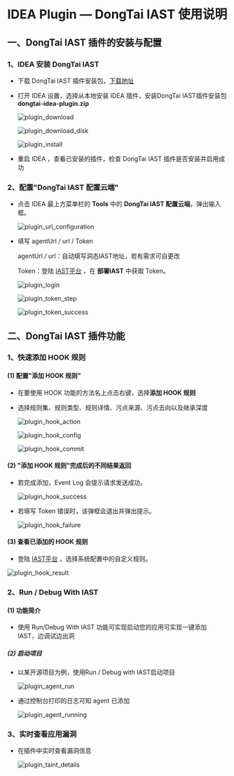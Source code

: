 #  IDEA Plugin — DongTai IAST 使用说明

<h2 id="1">一、DongTai IAST 插件的安装与配置</h3>

###  1、IDEA 安装 DongTai IAST

- 下载 DongTai IAST 插件安装包，[下载地址](https://github.com/HXSecurity/DongTai-Plugin-IDEA/releases/download/v1.0/DongTai-Plugin-IDEA.zip)

- 打开 IDEA 设置，选择从本地安装 IDEA 插件，安装DongTai IAST插件安装包**dongtai-idea-plugin.zip**
  
  ![plugin_download](../assets/features/plugin_download.png)

  ![plugin_download_disk](../assets/features/plugin_download_disk.png)
  
  ![plugin_install](../assets/features/plugin_installs.png)

- 重启 IDEA ，查看已安装的插件，检查 DongTai IAST 插件是否安装并启用成功

###  2、配置"DongTai IAST 配置云端"

- 点击 IDEA 最上方菜单栏的 **Tools** 中的 **DongTai IAST 配置云端**，弹出输入框。
  
  ![plugin_url_configuration](../assets/features/plugin_url_configs.png)

- 填写 agentUrl / url / Token
  
  agentUrl / url：自动填写洞态IAST地址，若有需求可自更改
  
  Token：登陆 [IAST平台](https://iast.io/login) ，在 **部署IAST** 中获取 Token。
  
  ![plugin_login](../assets/features/iast_login.png)
  
  ![plugin_token_step](../assets/features/iast_deploy.png)
  
  ![plugin_token_success](../assets/features/iast_token.png)

<h2 id="2">二、DongTai IAST 插件功能</h3>

### 1、快速添加 HOOK 规则

####  (1) 配置"添加 HOOK 规则"

- 在要使用 HOOK 功能的方法名上点击右键，选择**添加 HOOK 规则**

- 选择规则集、规则类型、规则详情、污点来源、污点去向以及继承深度
    
    ![plugin_hook_action](../assets/features/plugin_hook_action.png)
    
    ![plugin_hook_config](../assets/features/plugin_hook_config.png)
    
    ![plugin_hook_commit](../assets/features/plugin_hook_commit.png)

####  (2) "添加 HOOK 规则"完成后的不同结果返回

- 若完成添加，Event Log 会提示请求发送成功。
  
  ![plugin_hook_success](../assets/features/plugin_hook_success.png)
  
- 若填写 Token 错误时，该弹框会退出并弹出提示。
  
  ![plugin_hook_failure](../assets/features/plugin_hook_failure.png)

####  (3) 查看已添加的 HOOK 规则
  
 - 登陆 [IAST平台](https://iast.io/login) ，选择系统配置中的自定义规则。 

  ![plugin_hook_result](../assets/features/plugin_hook_result.png)

[comment]: <> (<h4 id="2">二、一键配置本地agent</h3>)
### 2、Run / Debug With IAST

####  (1) 功能简介

- 使用 Run/Debug With IAST 功能可实现启动您的应用可实现一键添加 IAST，边调试边出洞

##### (2) 启动项目

- 以某开源项目为例，使用Run / Debug with IAST启动项目

  ![plugin_agent_run](../assets/features/plugin_run_debug_app.png)
  
- 通过控制台打印的日志可知 agent 已添加
  
  ![plugin_agent_running](../assets/features/plugin_agent_add.png)

### 3、实时查看应用漏洞

- 在插件中实时查看漏洞信息

  ![plugin_taint_details](../assets/features/plugin_taint_details.png)

